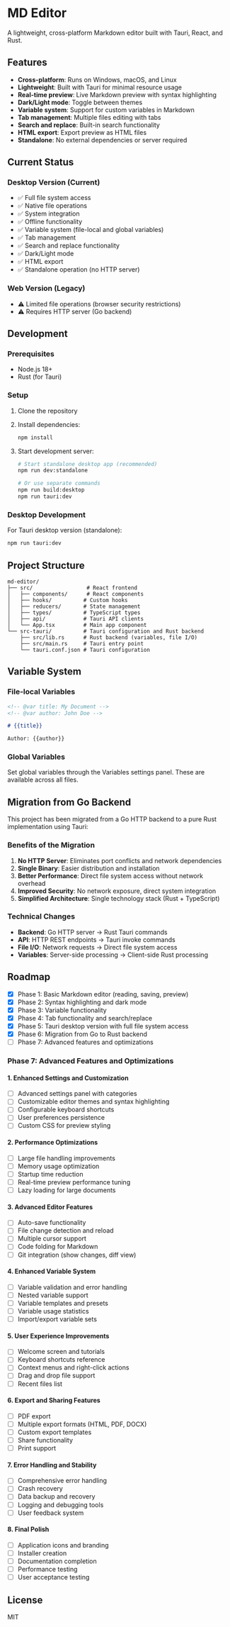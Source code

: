 # MD Editor

A lightweight, cross-platform Markdown editor built with Tauri, React, and Rust.

## Features

- **Cross-platform**: Runs on Windows, macOS, and Linux
- **Lightweight**: Built with Tauri for minimal resource usage
- **Real-time preview**: Live Markdown preview with syntax highlighting
- **Dark/Light mode**: Toggle between themes
- **Variable system**: Support for custom variables in Markdown
- **Tab management**: Multiple files editing with tabs
- **Search and replace**: Built-in search functionality
- **HTML export**: Export preview as HTML files
- **Standalone**: No external dependencies or server required

## Current Status

### Desktop Version (Current)

- ✅ Full file system access
- ✅ Native file operations
- ✅ System integration
- ✅ Offline functionality
- ✅ Variable system (file-local and global variables)
- ✅ Tab management
- ✅ Search and replace functionality
- ✅ Dark/Light mode
- ✅ HTML export
- ✅ Standalone operation (no HTTP server)

### Web Version (Legacy)

- ⚠️ Limited file operations (browser security restrictions)
- ⚠️ Requires HTTP server (Go backend)

## Development

### Prerequisites

- Node.js 18+
- Rust (for Tauri)

### Setup

1. Clone the repository
2. Install dependencies:
   ```bash
   npm install
   ```
3. Start development server:

   ```bash
   # Start standalone desktop app (recommended)
   npm run dev:standalone

   # Or use separate commands
   npm run build:desktop
   npm run tauri:dev
   ```

### Desktop Development

For Tauri desktop version (standalone):

```bash
npm run tauri:dev
```

## Project Structure

```
md-editor/
├── src/                 # React frontend
│   ├── components/      # React components
│   ├── hooks/          # Custom hooks
│   ├── reducers/       # State management
│   ├── types/          # TypeScript types
│   ├── api/            # Tauri API clients
│   └── App.tsx         # Main app component
└── src-tauri/          # Tauri configuration and Rust backend
    ├── src/lib.rs      # Rust backend (variables, file I/O)
    ├── src/main.rs     # Tauri entry point
    └── tauri.conf.json # Tauri configuration
```

## Variable System

### File-local Variables

```markdown
<!-- @var title: My Document -->
<!-- @var author: John Doe -->

# {{title}}

Author: {{author}}
```

### Global Variables

Set global variables through the Variables settings panel. These are available across all files.

## Migration from Go Backend

This project has been migrated from a Go HTTP backend to a pure Rust implementation using Tauri:

### Benefits of the Migration

1. **No HTTP Server**: Eliminates port conflicts and network dependencies
2. **Single Binary**: Easier distribution and installation
3. **Better Performance**: Direct file system access without network overhead
4. **Improved Security**: No network exposure, direct system integration
5. **Simplified Architecture**: Single technology stack (Rust + TypeScript)

### Technical Changes

- **Backend**: Go HTTP server → Rust Tauri commands
- **API**: HTTP REST endpoints → Tauri invoke commands
- **File I/O**: Network requests → Direct file system access
- **Variables**: Server-side processing → Client-side Rust processing

## Roadmap

- [x] Phase 1: Basic Markdown editor (reading, saving, preview)
- [x] Phase 2: Syntax highlighting and dark mode
- [x] Phase 3: Variable functionality
- [x] Phase 4: Tab functionality and search/replace
- [x] Phase 5: Tauri desktop version with full file system access
- [x] Phase 6: Migration from Go to Rust backend
- [ ] Phase 7: Advanced features and optimizations

### Phase 7: Advanced Features and Optimizations

#### 1. Enhanced Settings and Customization

- [ ] Advanced settings panel with categories
- [ ] Customizable editor themes and syntax highlighting
- [ ] Configurable keyboard shortcuts
- [ ] User preferences persistence
- [ ] Custom CSS for preview styling

#### 2. Performance Optimizations

- [ ] Large file handling improvements
- [ ] Memory usage optimization
- [ ] Startup time reduction
- [ ] Real-time preview performance tuning
- [ ] Lazy loading for large documents

#### 3. Advanced Editor Features

- [ ] Auto-save functionality
- [ ] File change detection and reload
- [ ] Multiple cursor support
- [ ] Code folding for Markdown
- [ ] Git integration (show changes, diff view)

#### 4. Enhanced Variable System

- [ ] Variable validation and error handling
- [ ] Nested variable support
- [ ] Variable templates and presets
- [ ] Variable usage statistics
- [ ] Import/export variable sets

#### 5. User Experience Improvements

- [ ] Welcome screen and tutorials
- [ ] Keyboard shortcuts reference
- [ ] Context menus and right-click actions
- [ ] Drag and drop file support
- [ ] Recent files list

#### 6. Export and Sharing Features

- [ ] PDF export
- [ ] Multiple export formats (HTML, PDF, DOCX)
- [ ] Custom export templates
- [ ] Share functionality
- [ ] Print support

#### 7. Error Handling and Stability

- [ ] Comprehensive error handling
- [ ] Crash recovery
- [ ] Data backup and recovery
- [ ] Logging and debugging tools
- [ ] User feedback system

#### 8. Final Polish

- [ ] Application icons and branding
- [ ] Installer creation
- [ ] Documentation completion
- [ ] Performance testing
- [ ] User acceptance testing

## License

MIT
